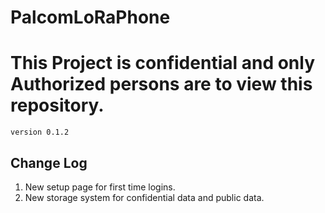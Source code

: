 # PalcomLoRaPhone
<h1><b>This Project is confidential and only Authorized persons are to view this repository.</b></h1>
<code>version 0.1.2</code>

<h2>Change Log</h2>
<ol>
<li>New setup page for first time logins.</li>
<li>New storage system for confidential data and public data.</li>
<ol>
